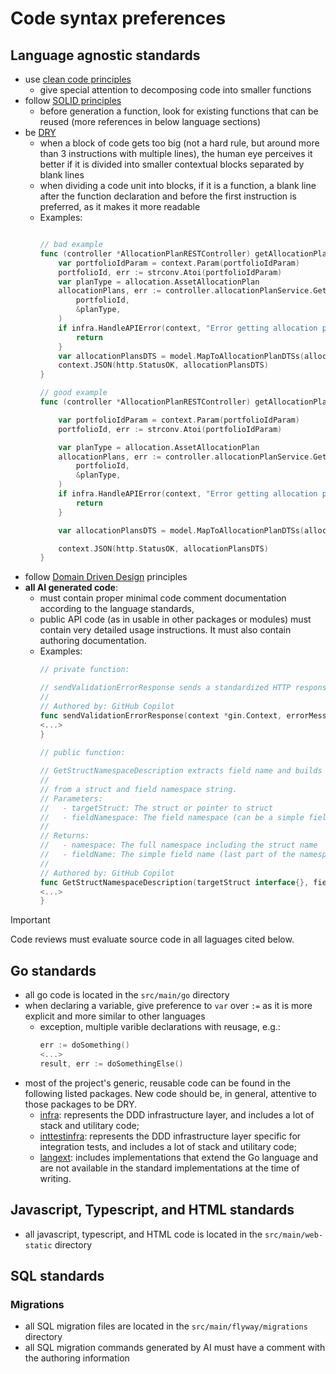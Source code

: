 # Code syntax preferences

## Language agnostic standards

- use [clean code principles](https://gist.github.com/wojteklu/73c6914cc446146b8b533c0988cf8d29)
    - give special attention to decomposing code into smaller functions
- follow [SOLID principles](https://en.wikipedia.org/wiki/SOLID)
    - before generation a function, look for existing functions that can be reused (more references in below language
      sections)
- be [DRY](https://en.wikipedia.org/wiki/Don%27t_repeat_yourself)
    - when a block of code gets too big (not a hard rule, but around more than 3 instructions with multiple lines), the
      human eye perceives it better if it is divided into smaller contextual blocks separated by blank lines
    - when dividing a code unit into blocks, if it is a function, a blank line after the function declaration and before
      the first instruction is preferred, as it makes it more readable
    - Examples:
      ```go 
      
      // bad example
      func (controller *AllocationPlanRESTController) getAllocationPlans(context *gin.Context) {
          var portfolioIdParam = context.Param(portfolioIdParam)
          portfolioId, err := strconv.Atoi(portfolioIdParam)
          var planType = allocation.AssetAllocationPlan
          allocationPlans, err := controller.allocationPlanService.GetAllocationPlans(
              portfolioId,
              &planType,
          )
          if infra.HandleAPIError(context, "Error getting allocation plans", err) {
              return
          }
          var allocationPlansDTS = model.MapToAllocationPlanDTSs(allocationPlans)
          context.JSON(http.StatusOK, allocationPlansDTS)
      }
      
      // good example
      func (controller *AllocationPlanRESTController) getAllocationPlans(context *gin.Context) {
      
          var portfolioIdParam = context.Param(portfolioIdParam)
          portfolioId, err := strconv.Atoi(portfolioIdParam)
      
          var planType = allocation.AssetAllocationPlan
          allocationPlans, err := controller.allocationPlanService.GetAllocationPlans(
              portfolioId,
              &planType,
          )
          if infra.HandleAPIError(context, "Error getting allocation plans", err) {
              return
          }
      
          var allocationPlansDTS = model.MapToAllocationPlanDTSs(allocationPlans)
      
          context.JSON(http.StatusOK, allocationPlansDTS)
      }
      ```
- follow [Domain Driven Design](https://www.infoq.com/minibooks/domain-driven-design-quickly/) principles
- **all AI generated code**:
    - must contain proper minimal code comment documentation according to the language standards,
    - public API code (as in usable in other packages or modules) must contain very detailed usage instructions. It must
      also contain authoring documentation.
    - Examples:
      ```go
      // private function:

      // sendValidationErrorResponse sends a standardized HTTP response for validation validationErrors.
      //
      // Authored by: GitHub Copilot
      func sendValidationErrorResponse(context *gin.Context, errorMessages []string) {
      <...>
      }
    
      // public function:
      
      // GetStructNamespaceDescription extracts field name and builds the full namespace
      //
      // from a struct and field namespace string.
      // Parameters:
      //   - targetStruct: The struct or pointer to struct
      //   - fieldNamespace: The field namespace (can be a simple field name or a dot-separated path)
      //
      // Returns:
      //   - namespace: The full namespace including the struct name
      //   - fieldName: The simple field name (last part of the namespace)
      //
      // Authored by: GitHub Copilot
      func GetStructNamespaceDescription(targetStruct interface{}, fieldNamespace string) (namespace, fieldName string) {
      <...>
      }
      ```

> [!IMPORTANT]
> Code reviews must evaluate source code in all laguages cited below.

## Go standards

- all go code is located in the `src/main/go` directory
- when declaring a variable, give preference to `var` over `:=` as it is more explicit and more similar to other
  languages
    - exception, multiple varible declarations with reusage, e.g.:
        ```go
        err := doSomething()
        <...>
        result, err := doSomethingElse()
        ```
- most of the project's generic, reusable code can be found in the following listed packages. New code should be, in
  general, attentive to those packages to be DRY.
    - [infra](src/main/go/infra): represents the DDD infrastructure layer, and includes a lot of stack and utilitary
      code;
    - [inttestinfra](src/main/go/inttest/infra): represents the DDD infrastructure layer specific for integration tests,
      and includes a lot of stack and utilitary code;
    - [langext](src/main/go/langext): includes implementations that extend the Go language and are not available in the
      standard implementations at the time of writing.

## Javascript, Typescript, and HTML standards

- all javascript, typescript, and HTML code is located in the `src/main/web-static` directory

## SQL standards

### Migrations

- all SQL migration files are located in the `src/main/flyway/migrations` directory
- all SQL migration commands generated by AI must have a comment with the authoring information
